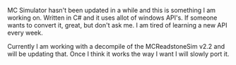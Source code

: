 MC Simulator hasn't been updated in a while and this is something I am working on.  Written in C# and it uses allot of windows API's.  If someone wants to convert it, great, but don't ask me.  I am tired of learning a new API every week.

Currently I am working with a decompile of the MCReadstoneSim v2.2 and will be updating that.  Once I think it works the way I want I will slowly port it.